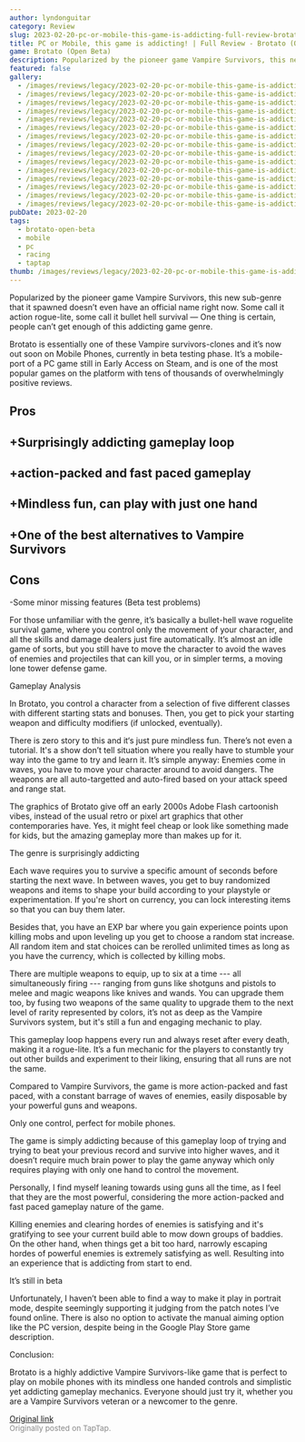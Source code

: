 ```yaml
---
author: lyndonguitar
category: Review
slug: 2023-02-20-pc-or-mobile-this-game-is-addicting-full-review-brotato-open-beta
title: PC or Mobile, this game is addicting! | Full Review - Brotato (Open Beta)
game: Brotato (Open Beta)
description: Popularized by the pioneer game Vampire Survivors, this new sub-genre that it spawned doesn’t even have an official name right now. Some call it action rogue-lite, some call it bullet hell survival — One thing is certain, people can’t get enough of this addicting game genre.
featured: false
gallery:
  - /images/reviews/legacy/2023-02-20-pc-or-mobile-this-game-is-addicting--full-review---brotato-open-beta-0.avif
  - /images/reviews/legacy/2023-02-20-pc-or-mobile-this-game-is-addicting--full-review---brotato-open-beta-1.avif
  - /images/reviews/legacy/2023-02-20-pc-or-mobile-this-game-is-addicting--full-review---brotato-open-beta-2.avif
  - /images/reviews/legacy/2023-02-20-pc-or-mobile-this-game-is-addicting--full-review---brotato-open-beta-3.avif
  - /images/reviews/legacy/2023-02-20-pc-or-mobile-this-game-is-addicting--full-review---brotato-open-beta-4.avif
  - /images/reviews/legacy/2023-02-20-pc-or-mobile-this-game-is-addicting--full-review---brotato-open-beta-5.avif
  - /images/reviews/legacy/2023-02-20-pc-or-mobile-this-game-is-addicting--full-review---brotato-open-beta-6.avif
  - /images/reviews/legacy/2023-02-20-pc-or-mobile-this-game-is-addicting--full-review---brotato-open-beta-7.avif
  - /images/reviews/legacy/2023-02-20-pc-or-mobile-this-game-is-addicting--full-review---brotato-open-beta-8.avif
  - /images/reviews/legacy/2023-02-20-pc-or-mobile-this-game-is-addicting--full-review---brotato-open-beta-9.avif
  - /images/reviews/legacy/2023-02-20-pc-or-mobile-this-game-is-addicting--full-review---brotato-open-beta-10.avif
  - /images/reviews/legacy/2023-02-20-pc-or-mobile-this-game-is-addicting--full-review---brotato-open-beta-11.avif
  - /images/reviews/legacy/2023-02-20-pc-or-mobile-this-game-is-addicting--full-review---brotato-open-beta-12.avif
  - /images/reviews/legacy/2023-02-20-pc-or-mobile-this-game-is-addicting--full-review---brotato-open-beta-13.avif
  - /images/reviews/legacy/2023-02-20-pc-or-mobile-this-game-is-addicting--full-review---brotato-open-beta-14.avif
pubDate: 2023-02-20
tags:
  - brotato-open-beta
  - mobile
  - pc
  - racing
  - taptap
thumb: /images/reviews/legacy/2023-02-20-pc-or-mobile-this-game-is-addicting--full-review---brotato-open-beta-0.avif
---
```


Popularized by the pioneer game Vampire Survivors, this new sub-genre that it spawned doesn’t even have an official name right now. Some call it action rogue-lite, some call it bullet hell survival — One thing is certain, people can’t get enough of this addicting game genre.

Brotato is essentially one of these Vampire survivors-clones and it’s now out soon on Mobile Phones, currently in beta testing phase. It’s a mobile-port of a PC game still in Early Access on Steam, and is one of the most popular games on the platform with tens of thousands of overwhelmingly positive reviews.




## Pros



## +Surprisingly addicting gameplay loop


## +action-packed and fast paced gameplay


## +Mindless fun, can play with just one hand


## +One of the best alternatives to Vampire Survivors




## Cons


-Some minor missing features (Beta test problems)

For those unfamiliar with the genre, it’s basically a bullet-hell wave roguelite survival game, where you control only the movement of your character, and all the skills and damage dealers just fire automatically. It’s almost an idle game of sorts, but you still have to move the character to avoid the waves of enemies and projectiles that can kill you, or in simpler terms, a moving lone tower defense game.

Gameplay Analysis

In Brotato, you control a character from a selection of five different classes with different starting stats and bonuses. Then, you get to pick your starting weapon and difficulty modifiers (if unlocked, eventually).

There is zero story to this and it‘s just pure mindless fun. There’s not even a tutorial. It's a show don’t tell situation where you really have to stumble your way into the game to try and learn it. It’s simple anyway: Enemies come in waves, you have to move your character around to avoid dangers. The weapons are all auto-targetted and auto-fired based on your attack speed and range stat.

The graphics of Brotato give off an early 2000s Adobe Flash cartoonish vibes, instead of the usual retro or pixel art graphics that other contemporaries have. Yes, it might feel cheap or look like something made for kids, but the amazing gameplay more than makes up for it.

The genre is surprisingly addicting

Each wave requires you to survive a specific amount of seconds before starting the next wave. In between waves, you get to buy randomized weapons and items to shape your build according to your playstyle or experimentation.  If you're short on currency, you can lock interesting items so that you can buy them later.

Besides that, you have an EXP bar where you gain experience points upon killing mobs and upon leveling up you get to choose a random stat increase. All random item and stat choices can be rerolled unlimited times as long as you have the currency, which is collected by killing mobs.

There are multiple weapons to equip, up to six at a time --- all simultaneously firing --- ranging from guns like shotguns and pistols to melee and magic weapons like knives and wands. You can upgrade them too, by fusing two weapons of the same quality to upgrade them to the next level of rarity represented by colors, it’s not as deep as the Vampire Survivors system, but it's still a fun and engaging mechanic to play.

This gameplay loop happens every run and always reset after every death, making it a rogue-lite. It’s a fun mechanic for the players to constantly try out other builds and experiment to their liking, ensuring that all runs are not the same.

Compared to Vampire Survivors, the game is more action-packed and fast paced, with a constant barrage of waves of enemies, easily disposable by your powerful guns and weapons.

Only one control, perfect for mobile phones.

The game is simply addicting because of this gameplay loop of trying and trying to beat your previous record and survive into higher waves, and it doesn’t require much brain power to play the game anyway which only requires playing with only one hand to control the movement.

Personally, I find myself leaning towards using guns all the time, as I feel that they are the most powerful, considering the more action-packed and fast paced gameplay nature of the game.

Killing enemies and clearing hordes of enemies is satisfying and it's gratifying to see your current build able to mow down groups of baddies. On the other hand, when things get a bit too hard, narrowly escaping hordes of powerful enemies is extremely satisfying as well. Resulting into an experience that is addicting from start to end.

It’s still in beta

Unfortunately, I haven’t been able to find a way to make it play in portrait mode, despite seemingly supporting it judging from the patch notes I’ve found online. There is also no option to activate the manual aiming option like the PC version, despite being in the Google Play Store game description.

Conclusion:

Brotato is a highly addictive Vampire Survivors-like game that is perfect to play on mobile phones with its mindless one handed controls and simplistic yet addicting gameplay mechanics. Everyone should just try it, whether you are a Vampire Survivors veteran or a newcomer to the genre.

[Original link](https://www.taptap.io/post/4594200)<br><span style="font-size: 0.95em; color: #888;">Originally posted on TapTap.</span>